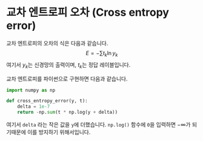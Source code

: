 # 교차 엔트로피 오차 (Cross entropy error)

교차 엔트로피의 오차의 식은 다음과 같습니다.
$$
E = -\sum t_k \ln y_k
$$
여기서 $y_k$는 신경망의 출력이며, $t_k$는 정답 레이블입니다.

교차 엔트로피를 파이썬으로 구현하면 다음과 같습니다.

```python
import numpy as np

def cross_entropy_error(y, t):
	delta = 1e-7
	return -np.sum(t * np.log(y + delta))
```

여기서 `delta`  라는 작은 값을 `y`에 더했습니다. `np.log()` 함수에 `0`을 입력하면 $-\infty$가 되기때문에 이를 방지하기 위해서입니다.



